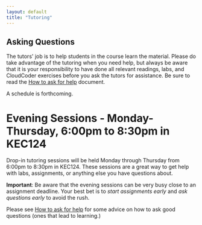 ```yaml
---
layout: default
title: "Tutoring"
---
```

## Asking Questions

The tutors' job is to help students in the course learn the material.  Please do take advantage of the tutoring when you need help, but always be aware that it is your responsibility to have done all relevant readings, labs, and CloudCoder exercises before you ask the tutors for assistance.  Be sure to read the [How to ask for help](HowToAskForHelp.html) document.

A schedule is forthcoming.

# Evening Sessions - Monday-Thursday, 6:00pm to 8:30pm in KEC124 

Drop-in tutoring sessions will be held Monday through Thursday from
6:00pm to 8:30pm in KEC124.  These sessions are a great way to get help with labs,
assignments, or anything else you have questions about.

**Important**: Be aware that the evening sessions can be very busy
close to an assignment deadline.  Your best bet is to *start assignments early*
and *ask questions early* to avoid the rush.

<!--
# Evening Sessions (Monday through Thursday, 6:30pm to 9:00pm)
Drop-in tutoring sessions will be held Monday through Thursday from
6:30pm to 9:00pm.  These sessions are a great way to get help with labs,
assignments, or anything else you have questions about.

Please refer to the Canvas course page for Zoom links to the tutoring sessions.

**Important**: Be aware that the evening sessions can be very busy
close to an assignment deadline.  Your best bet is to *start assignments early*
and *ask questions early* to avoid the rush.

# In-Class Tutoring
We will have in-class tutors this year for assistance with the labs and assignments.  Those tutors will be available for the last 30 minutes of each class.


# Tuesday
* 11:45-12:15 section (KEC 123): **Joel Horne**
* 1:15-1:45 section (KEC 119): **Marie Kiley**

# Thursday
* 11:45-12:15 section (KEC 123): **Madison Tibbett**
* 1:15-1:45 section (KEC 119): **Madison Tibbett**
-->

Please see [How to ask for help](HowToAskForHelp.html) for some advice on how to ask good questions (ones that lead to learning.)
